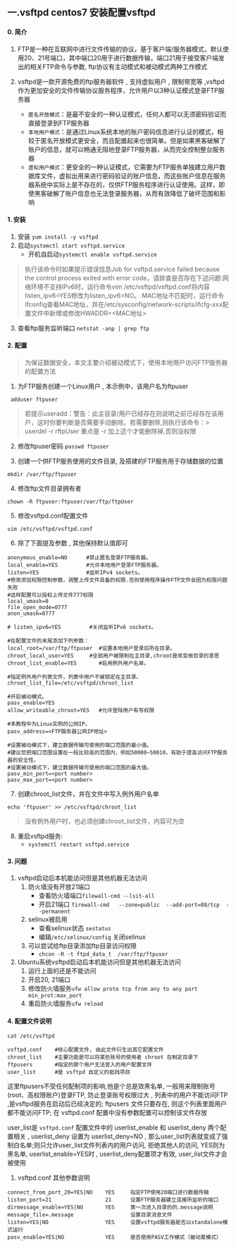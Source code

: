 ## 一.vsftpd centos7 安装配置vsftpd
#### 0. 简介
1. FTP是一种在互联网中进行文件传输的协议，基于客户端/服务器模式，默认使用20、21号端口，其中端口20用于进行数据传输，端口21用于接受客户端发出的相关FTP命令与参数, ftp协议有主动模式和被动模式两种工作模式

2. vsftpd是一款开源免费的ftp服务器软件 , 支持虚拟用户 , 限制带宽等 ,vsftpd作为更加安全的文件传输协议服务程序，允许用户以3种认证模式登录FTP服务器
	- `匿名开放模式`：是最不安全的一种认证模式，任何人都可以无须密码验证而直接登录到FTP服务器
	- `本地用户模式`：是通过Linux系统本地的账户密码信息进行认证的模式，相较于匿名开放模式更安全，而且配置起来也很简单。但是如果黑客破解了账户的信息，就可以畅通无阻地登录FTP服务器，从而完全控制整台服务器
	- `虚拟用户模式`：更安全的一种认证模式，它需要为FTP服务单独建立用户数据库文件，虚拟出用来进行密码验证的账户信息，而这些账户信息在服务器系统中实际上是不存在的，仅供FTP服务程序进行认证使用。这样，即使黑客破解了账户信息也无法登录服务器，从而有效降低了破坏范围和影响

#### 1. 安装
1. 安装 `yum install -y vsftpd`
2. 启动`systemctl start vsftpd.service`
	- 开机自启动`systemctl enable vsftpd.service`
>执行该命令时如果提示错误信息Job for vsftpd.service failed because the control process exited with error code，请排查是否存在下述问题:网络环境不支持IPv6时，运行命令vim /etc/vsftpd/vsftpd.conf将内容listen_ipv6=YES修改为listen_ipv6=NO。 MAC地址不匹配时，运行命令ifconfig查看MAC地址，并在/etc/sysconfig/network-scripts/ifcfg-xxx配置文件中新增或修改HWADDR=<MAC地址>

3. 查看ftp服务监听端口 `netstat -anp | grep ftp`

#### 2. 配置
>为保证数据安全，本文主要介绍被动模式下，使用本地用户访问FTP服务器的配置方法
1. 为FTP服务创建一个Linux用户 , 本示例中，该用户名为ftpuser
```text
 adduser ftpuser
```
>若提示useradd：警告：此主目录/用户已经存在则说明之前已经存在该用户，这时你要判断是否需要手动删除。若需要删除,则执行该命令：> userdel -r rftpUser 重点是 -r 加上这个才能删除掉,否则没权限

2. 修改ftpuser密码 `passwd ftpuser`

3. 创建一个供FTP服务使用的文件目录, 及搭建的FTP服务用于存储数据的位置
```text
mkdir /var/ftp/ftpuser
```

4. 修改ftp文件目录拥有者
```text
chown -R ftpuser:ftpuser/var/ftp/ftpUser
```

5. 修改vsftpd.conf配置文件
```shell
vim /etc/vsftpd/vsftpd.conf
```

6. 除了下面提及参数 , 其他保持默认值即可
```text
anonymous_enable=NO      #禁止匿名登录FTP服务器。
local_enable=YES         #允许本地用户登录FTP服务器。
listen=YES               #监听IPv4 sockets。
#修改添加权限控制参数，调整上传文件具备的权限.否则使用程序操作FTP文件会因为权限问题失败
#这样配置可以授权上传文件777权限
local_umask=0
file_open_mode=0777
anon_umask=0777

# listen_ipv6=YES         #关闭监听IPv6 sockets。

#在配置文件的末尾添加下列参数：
local_root=/var/ftp/ftpuser  #设置本地用户登录后所在目录。
chroot_local_user=YES     #全部用户被限制在主目录,chroot是改变根目录的意思
chroot_list_enable=YES       #启用例外用户名单。

#指定例外用户列表文件，列表中用户不被锁定在主目录。
chroot_list_file=/etc/vsftpd/chroot_list

#开启被动模式。
pasv_enable=YES
allow_writeable_chroot=YES   #允许登陆用户有写权限

#本教程中为Linux实例的公网IP。
pasv_address=<FTP服务器公网IP地址>

#设置被动模式下，建立数据传输可使用的端口范围的最小值。
#建议您把端口范围设置在一段比较高的范围内，例如50000~50010，有助于提高访问FTP服务器的安全性。
#设置被动模式下，建立数据传输可使用的端口范围的最大值。
pasv_min_port=<port number>
pasv_max_port=<port number>
```

7. 创建chroot_list文件，并在文件中写入例外用户名单
```shell
echo 'ftpuser' >> /etc/vsftpd/chroot_list
```
>没有例外用户时，也必须创建chroot_list文件，内容可为空

8. 重启vsftpd服务:
	- `systemctl restart vsftpd.service`

#### 3. 问题
1. vsftpd启动后本机能访问但是其他机器无法访问
	1. 防火墙没有开放21端口
		- 查看防火墙端口`filewall-cmd --lsit-all`
		- 开启21端口 `firewall-cmd   --zone=public  --add-port=80/tcp  --permanent`
	2. selinux被启用
		- 查看selinux状态 `sestatus`
		- 编辑`/etc/selinux/config` 关闭selinux
	3. 可以尝试给ftp目录添加ftp目录访问权限
		- `chcon -R -t ftpd_data_t  /var/ftp/ftpuser`
2. Ubuntu系统vsftpd启动后本机能访问但是其他机器无法访问
	1. 运行上面的还是不能访问
	2. 开启20, 21端口
	3. 修改防火墙服务`ufw allow proto tcp from any to any port min_prot:max_port` 
	4. 重启防火墙服务`ufw reload`

#### 4. 配置文件说明
```shell
cat /etc/vsftpd

vsftpd.conf    #核心配置文件, 由此文件衍生出其它配置文件
chroot_list    #主要功能是可以将某些账号的使用者 chroot 在制定目录下
ftpusers       #指定的那个用户无法登入的用户配置文件
user_list      #是 vsftpd 自定义的抵挡项目
```

 这里ftpusers不受任何配制项的影响,他是个总是效黑名单, 一般用来限制账号(root、高权限账户)登录FTP, 防止登录账号权限过大 , 列表中的用户不能访问FTP ,是vsftpd服务在启动后已经决定的; ftpusers 文件只要存在, 则这个列表里面用户都不能访问FTP; 在 vsftpd.conf 配置中没有参数配置可以控制该文件存放

user_list是 `vsftpd.conf` 配置文件中的 userlist_enable 和 userlist_deny 两个配置相关 , userlist_deny 设置为 userlist_deny=NO , 那么user_list列表就变成了强制白名单;则只允许user_list文件列表内的用户访问, 拒绝其他人的访问, YES则为黑名单, userlist_enable=YES时 , userlist_deny配置项才有效, user_list文件才会被使用

1. vsftpd.conf 其他参数说明
```text
connect_from_port_20=YES|NO    YES     指定FTP使用20端口进行数据传输
listen_port=21                 21      设置FTP服务器建立连接所监听的端口
dirmessage_enable=YES|NO       YES     第一次进入目录的的.message说明
message_file=.message                  设置目录消息文件
listen=YES|NO                  YES     设置vsftpd服务器是否以standalone模式运行
pasv_enable=YES|NO             YES     是否使用PASV工作模式（被动莫模式）
```